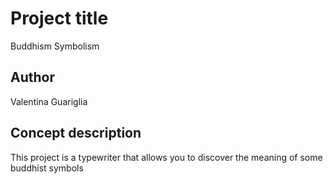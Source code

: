 # Project title
Buddhism Symbolism

## Author
Valentina Guariglia

## Concept description
This project is a typewriter that allows you to discover the meaning of some buddhist symbols
